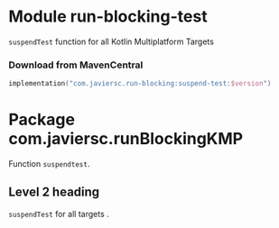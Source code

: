 # Module run-blocking-test

`suspendTest` function for all Kotlin Multiplatform Targets

### Download from MavenCentral

```kotlin
implementation("com.javiersc.run-blocking:suspend-test:$version")
```

# Package com.javiersc.runBlockingKMP

Function `suspendtest`.

## Level 2 heading

`suspendTest` for all targets .
